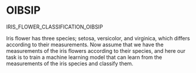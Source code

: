# OIBSIP

IRIS_FLOWER_CLASSIFICATION_OIBSIP

Iris flower has three species; setosa, versicolor, and virginica, which differs according to their measurements. Now assume that we have the measurements of the iris flowers according to their species, and here our task is to train a machine learning model that can learn from the measurements of the iris species and classify them.
